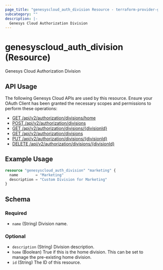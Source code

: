 ```yaml
---
page_title: "genesyscloud_auth_division Resource - terraform-provider-genesyscloud"
subcategory: ""
description: |-
  Genesys Cloud Authorization Division
---
```

# genesyscloud_auth_division (Resource)

Genesys Cloud Authorization Division

## API Usage
The following Genesys Cloud APIs are used by this resource. Ensure your OAuth Client has been granted the necessary scopes and permissions to perform these operations:

* [GET /api/v2/authorization/divisions/home](https://developer.mypurecloud.com/api/rest/v2/authorization/#get-api-v2-authorization-divisions-home)
* [POST /api/v2/authorization/divisions](https://developer.mypurecloud.com/api/rest/v2/authorization/#post-api-v2-authorization-divisions)
* [GET /api/v2/authorization/divisions/{divisionId}](https://developer.mypurecloud.com/api/rest/v2/authorization/#get-api-v2-authorization-divisions--divisionId-)
* [GET /api/v2/authorization/divisions](https://developer.mypurecloud.com/api/rest/v2/authorization/#get-api-v2-authorization-divisions)
* [PUT /api/v2/authorization/divisions/{divisionId}](https://developer.mypurecloud.com/api/rest/v2/authorization/#put-api-v2-authorization-divisions--divisionId-)
* [DELETE /api/v2/authorization/divisions/{divisionId}](https://developer.mypurecloud.com/api/rest/v2/authorization/#delete-api-v2-authorization-divisions--divisionId-)


## Example Usage

```terraform
resource "genesyscloud_auth_division" "marketing" {
  name        = "Marketing"
  description = "Custom Division for Marketing"
}
```

<!-- schema generated by tfplugindocs -->
## Schema

### Required

- `name` (String) Division name.

### Optional

- `description` (String) Division description.
- `home` (Boolean) True if this is the home division. This can be set to manage the pre-existing home division.
- `id` (String) The ID of this resource.

